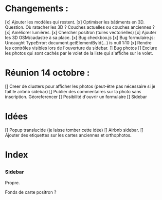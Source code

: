 # Changements :

[x] Ajouter les modèles qui restent.
[x] Optimiser les bâtiments en 3D. Question. Où ratacher les 3D ? Couches actuelles ou couches anciennes ?
[x] Améliorer lumières.
[x] Chercher positron (tuiles vectorielles)
[x] Ajouter les 3D OSM/cadastre à sa place.
[x] Bug checkbox.js
[x] Bug formulaire.js: Uncaught TypeError: document.getElementById(...) is null 1:10
[x] Rendre les contrôles visibles lors de l'ouverture du sidebar.
[] Bug photos
[] Exclure les photos qui sont cachés par le volet de la liste qui s'affiche sur le volet.

# Réunion 14 octobre :

[] Creer de clusters pour afficher les photos (peut-être pas nécessaire si je fait le airbnb sidebar)
[] Publier des commentaires sur la photo sans inscription. Géoreferencer
[] Posibilité d'ouvrir un formulaire
[] Sidebar

# Idées

[] Popup translucide (je laisse tomber cette idée)
[] Airbnb sidebar.
[] Ajouter des etiquettes sur les cartes anciennes et orthophotos.

# Index

##

### Sidebar

Propre.


Fonds de carte positron ?